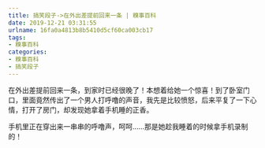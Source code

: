 ```yaml
---
title: 搞笑段子->在外出差提前回来一条 | 糗事百科
date: 2019-12-21 03:31:55
urlname: 16fa0a4813b8b5410d5cf60ca003cb17
tags: 
- 糗事百科
categories:
- 糗事百科
- 搞笑段子
---
```

在外出差提前回来一条，到家时已经很晚了！本想着给她一个惊喜！到了卧室门口，里面竟然传出了一个男人打呼噜的声音，我先是比较愤怒，后来平复了一下心情，打开了房门，却发现她拿着手机睡的正香。

手机里正在穿出来一串串的呼噜声，呵呵……那是她趁我睡着的时候拿手机录制的！


